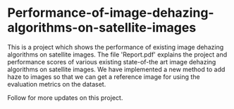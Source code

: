# Performance-of-image-dehazing-algorithms-on-satellite-images
This is a project which shows the performance of existing image dehazing algorithms on satellite images.
The file 'Report.pdf' explains the project and performance scores of various existing state-of-the art image dehazing algorithms on satellite images. 
We have implemented a new method to add haze to images so that we can get a reference image for using the evaluation metrics on the dataset.

Follow for more updates on this project.
